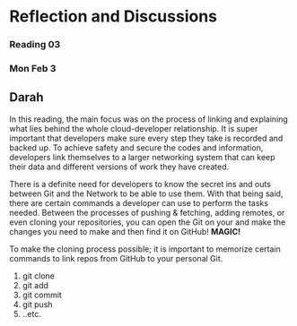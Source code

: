 # Reflection and Discussions
### Reading 03
### Mon Feb 3
## Darah


  In this reading, the main focus was on the process of linking and explaining what lies behind the whole cloud-developer relationship. It is super important that developers make sure every step they take is recorded and backed up. To achieve safety and secure the codes and information, developers link themselves to a larger networking system that can keep their data and different versions of work they have created. 

  There is a definite need for developers to know the secret ins and outs between Git and the Network to be able to use them. With that being said, there are certain commands a developer can use to perform the tasks needed. Between the processes of pushing & fetching, adding remotes, or even cloning your repositories, you can open the Git on your and make the changes you need to make and then find it on GitHub! **MAGIC!**
  
  To make the cloning process possible; it is important to memorize certain commands to link repos from GitHub to your personal Git.
  
  
  1. git clone 
  1. git add
  1. git commit
  1. git push
  1. ..etc.

